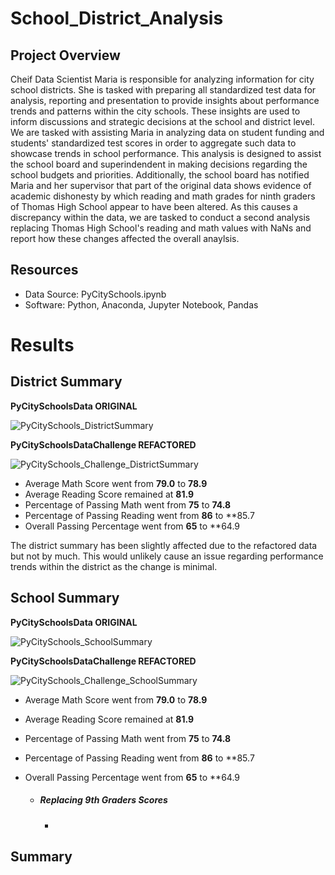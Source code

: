 # School_District_Analysis
## Project Overview
Cheif Data Scientist Maria is responsible for analyzing information for city school districts. She is tasked with preparing all standardized test data for analysis, reporting and presentation to provide insights about performance trends and patterns within the city schools. These insights are used to inform discussions and strategic decisions at the school and district level. We are tasked with assisting Maria in analyzing data on student funding and students' standardized test scores in order to aggregate such data to showcase trends in school performance. This analysis is designed to assist the school board and superindendent in making decisions regarding the school budgets and priorities. Additionally, the school board has notified Maria and her supervisor that part of the original data shows evidence of academic dishonesty by which reading and math grades for ninth graders of Thomas High School appear to have been altered. As this causes a discrepancy within the data, we are tasked to conduct a second analysis replacing Thomas High School's reading and math values with NaNs and report how these changes affected the overall anaylsis. 

## Resources
- Data Source: PyCitySchools.ipynb 
- Software: Python, Anaconda, Jupyter Notebook, Pandas

# Results
## District Summary

**PyCitySchoolsData ORIGINAL**

![PyCitySchools_DistrictSummary](https://user-images.githubusercontent.com/107603065/179451204-08e81e36-2228-400e-ad15-6fcfe092afc9.png)


**PyCitySchoolsDataChallenge REFACTORED** 

![PyCitySchools_Challenge_DistrictSummary](https://user-images.githubusercontent.com/107603065/179449188-395464ba-a960-481b-997f-92bc478da7d4.png)

- Average Math Score went from **79.0** to **78.9**
- Average Reading Score remained at **81.9**
- Percentage of Passing Math went from **75** to **74.8**
- Percentage of Passing Reading went from **86** to **85.7
- Overall Passing Percentage went from **65** to **64.9

The district summary has been slightly affected due to the refactored data but not by much. This would unlikely cause an issue regarding performance trends within the district as the change is minimal.

## School Summary
 
**PyCitySchoolsData ORIGINAL** 

![PyCitySchools_SchoolSummary](https://user-images.githubusercontent.com/107603065/179451153-879fbe84-ae90-4049-ba1d-673514685b54.png)


**PyCitySchoolsDataChallenge REFACTORED**

![PyCitySchools_Challenge_SchoolSummary](https://user-images.githubusercontent.com/107603065/179449307-b70ab258-48ee-495c-adfd-67036d592dea.png)

- Average Math Score went from **79.0** to **78.9**
- Average Reading Score remained at **81.9**
- Percentage of Passing Math went from **75** to **74.8**
- Percentage of Passing Reading went from **86** to **85.7
- Overall Passing Percentage went from **65** to **64.9


  
  - ##### Replacing 9th Graders Scores
    - 
    
## Summary

